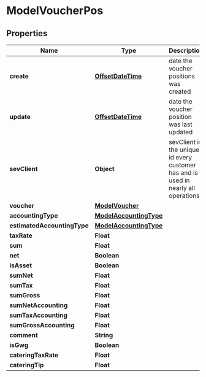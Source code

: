# ModelVoucherPos

## Properties
Name | Type | Description | Notes
------------ | ------------- | ------------- | -------------
**create** | [**OffsetDateTime**](OffsetDateTime.md) | date the voucher positions was created |  [optional]
**update** | [**OffsetDateTime**](OffsetDateTime.md) | date the voucher position was last updated |  [optional]
**sevClient** | **Object** | sevClient is the unique id every customer has and is used in nearly all operations |  [optional]
**voucher** | [**ModelVoucher**](ModelVoucher.md) |  |  [optional]
**accountingType** | [**ModelAccountingType**](ModelAccountingType.md) |  |  [optional]
**estimatedAccountingType** | [**ModelAccountingType**](ModelAccountingType.md) |  |  [optional]
**taxRate** | **Float** |  |  [optional]
**sum** | **Float** |  |  [optional]
**net** | **Boolean** |  |  [optional]
**isAsset** | **Boolean** |  |  [optional]
**sumNet** | **Float** |  |  [optional]
**sumTax** | **Float** |  |  [optional]
**sumGross** | **Float** |  |  [optional]
**sumNetAccounting** | **Float** |  |  [optional]
**sumTaxAccounting** | **Float** |  |  [optional]
**sumGrossAccounting** | **Float** |  |  [optional]
**comment** | **String** |  |  [optional]
**isGwg** | **Boolean** |  |  [optional]
**cateringTaxRate** | **Float** |  |  [optional]
**cateringTip** | **Float** |  |  [optional]
